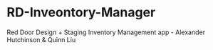 # RD-Inveontory-Manager
Red Door Design + Staging Inventory Management app - Alexander Hutchinson &amp; Quinn Liu
